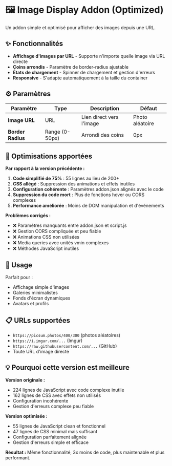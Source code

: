 # 🖼️ Image Display Addon (Optimized)

Un addon simple et optimisé pour afficher des images depuis une URL.

## ✨ Fonctionnalités

- **Affichage d'images par URL** - Supporte n'importe quelle image via URL directe
- **Coins arrondis** - Paramètre de border-radius ajustable
- **États de chargement** - Spinner de chargement et gestion d'erreurs
- **Responsive** - S'adapte automatiquement à la taille du container

## ⚙️ Paramètres

| Paramètre | Type | Description | Défaut |
|-----------|------|-------------|--------|
| **Image URL** | URL | Lien direct vers l'image | Photo aléatoire |
| **Border Radius** | Range (0-50px) | Arrondi des coins | 0px |

## 🔧 Optimisations apportées

**Par rapport à la version précédente :**

1. **Code simplifié de 75%** : 55 lignes au lieu de 200+
2. **CSS allégé** : Suppression des animations et effets inutiles
3. **Configuration cohérente** : Paramètres addon.json alignés avec le code
4. **Suppression du code mort** : Plus de fonctions hover ou CORS complexes
5. **Performance améliorée** : Moins de DOM manipulation et d'événements

**Problèmes corrigés :**
- ❌ Paramètres manquants entre addon.json et script.js
- ❌ Gestion CORS compliquée et peu fiable  
- ❌ Animations CSS non utilisées
- ❌ Media queries avec unités vmin complexes
- ❌ Méthodes JavaScript inutiles

## 🎯 Usage

Parfait pour :
- Affichage simple d'images
- Galeries minimalistes  
- Fonds d'écran dynamiques
- Avatars et profils

## 📋 URLs supportées

- `https://picsum.photos/400/300` (photos aléatoires)
- `https://i.imgur.com/...` (Imgur)  
- `https://raw.githubusercontent.com/...` (GitHub)
- Toute URL d'image directe

## 💡 Pourquoi cette version est meilleure

**Version originale :**
- 224 lignes de JavaScript avec code complexe inutile
- 162 lignes de CSS avec effets non utilisés
- Configuration incohérente
- Gestion d'erreurs complexe peu fiable

**Version optimisée :**
- 55 lignes de JavaScript clean et fonctionnel
- 47 lignes de CSS minimal mais suffisant  
- Configuration parfaitement alignée
- Gestion d'erreurs simple et efficace

**Résultat :** Même fonctionnalité, 3x moins de code, plus maintenable et plus performant.